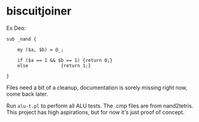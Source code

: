# biscuitjoiner
Ex Deo:

```
sub _nand {

	my ($a, $b) = @_;
	
	if ($a == 1 && $b == 1) {return 0;}
	else 			{return 1;}

}

```

Files need a bit of a cleanup, documentation is sorely missing right now, come back later.

Run ```alu-t.pl``` to perform all ALU tests. The .cmp files are from nand2tetris.\
This project has high aspirations, but for now it's just proof of concept.





